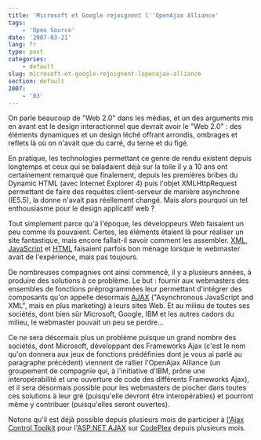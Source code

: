 ```yaml
---
title: 'Microsoft et Google rejoignent l''OpenAjax Alliance'
tags:
    - 'Open Source'
date: '2007-03-21'
lang: fr
type: post
categories:
    - default
slug: microsoft-et-google-rejoignent-lopenajax-alliance
section: default
2007:
    - '03'
---
```


On parle beaucoup de "Web 2.0" dans les médias, et un des arguments mis en avant est le design interactionnel que devrait avoir le "Web 2.0"&nbsp;: des éléments dynamiques et un design léché offrant arrondis, ombrages et reflets là où on n'avait que du carré, du terne et du figé.

En pratique, les technologies permettant ce genre de rendu existent depuis longtemps et ceux qui se baladaient déjà sur la toile il y a 10 ans ont certainement remarqué que finalement, depuis les premières bribes du Dynamic HTML (avec Internet Explorer 4) puis l'objet XMLHttpRequest permettant de faire des requêtes client-serveur de manière asynchrone (IE5.5), la donne n'avait pas réellement changé. Mais alors pourquoi un tel enthousiasme pour le design applicatif web&nbsp;?

Tout simplement parce qu'à l'époque, les développeurs Web faisaient un peu comme ils pouvaient. Certes, les éléments étaient là pour réaliser un site fantastique, mais encore fallait-il savoir comment les assembler. [XML](http://fr.wikipedia.org/wiki/XML), [JavaScript](http://fr.wikipedia.org/wiki/JavaScript) et [HTML](http://fr.wikipedia.org/wiki/Html) faisaient parfois bon ménage lorsque le webmaster avait de l'expérience, mais pas toujours.

De nombreuses compagnies ont ainsi commencé, il y a plusieurs années, à produire des solutions à ce problème. Le but&nbsp;: fournir aux webmasters des ensembles de fonctions préprogrammées leur permettant d'intégrer des composants qu'on appelle désormais [AJAX](http://fr.wikipedia.org/wiki/Asynchronous_JavaScript_And_XML) ("Asynchronous JavaScript and XML", mais en plus marketing) à leurs sites Web. Et au milieu de toutes ses sociétés, dont bien s&ucirc;r Microsoft, Google, IBM et les autres cadors du milieu, le webmaster pouvait un peu se perdre…

Ce ne sera désormais plus un problème puisque un grand nombre des sociétés, dont Microsoft, développant des Frameworks Ajax (c'est le nom qu'on donnera aux jeux de fonctions prédéfinies dont je vous ai parlé au paragraphe précédent) viennent de rallier l'OpenAjax Alliance (un groupement de compagnie qui, à l'initiative d'IBM, prône une interopérabilité et une ouverture de code des différents Frameworks Ajax), et il sera désormais possible pour les webmasters de piocher dans toutes ces solutions à leur gré (puisqu'elle devront être interopérables) et pourront même y contribuer (puisqu'elles seront ouvertes).

Notons qu'il est déjà possible depuis plusieurs mois de participer à [l'Ajax Control Toolkit](http://www.asp.net/ajax) pour l'[ASP.NET AJAX](http://www.asp.net/ajax) sur [CodePlex](http://www.codeplex.com) depuis plusieurs mois.
